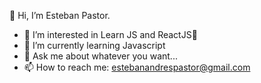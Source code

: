 👋 Hi, I’m Esteban Pastor.

- 👀 I’m interested in Learn JS and ReactJS👀
- 🌱 I’m currently learning Javascript
- 💬 Ask me about whatever you want...
- 📫 How to reach me: estebanandrespastor@gmail.com


